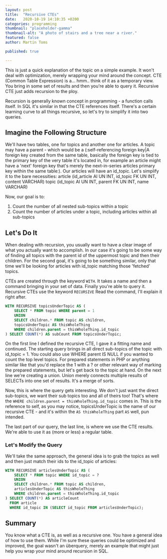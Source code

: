 ```yaml
---
layout: post
title:  "Recursive CTEs"
date:   2020-10-19 14:10:35 +0200
categories: programming
thumbnail: "placeholder-gamma"
thumbnail-alt: "A photo of stairs and a tree near a river."
featured: false
author: Martin Toms

published: true

---
```

This is just a quick explanation of the topic on a simple example. It won't deal with optimization, merely wrapping your mind around the concept. CTE (Common Table Expression) is a... hmm.. think of it as a temporary view. You bring in some set of results and then you're able to query it. Recursive CTE just adds recursion to the ploy.

Recursion is generally known concept in programming - a function calls itself. In SQL it's similar in that the CTE references itself.  There's a certain learning curve to all things recursive, so let's try to simplify it into two queries.

## Imagine the Following Structure

We'll have two tables, one for topics and another one for articles. A topic may have a parent - which would be a (:self-referencing foreign key|A foreign key created from the same table, basically the foreign key is tied to the primary key of the very table it's located in, for example an article might have a 'next' foreign key that's merely the next-in-series articles primary key within the same table:). Our articles will have an id_topic. Let's simplify it to the bare necessities:
article (id_article AI UN INT, id_topic FK UN INT, content VARCHAR)
topic (id_topic AI UN INT, parent FK UN INT, name VARCHAR)

Now, our goal is to:
1. Count the number of all nested sub-topics within a topic
2. Count the number of articles under a topic, including articles within all sub-topics

## Let's Do It

When dealing with recursion, you usually want to have a clear image of what you actually want to accomplish. In our case it's going to be some way of finding all topics with the parent id of the uppermost topic and then their children. For the second goal, it's going to be something similar, only that time we'll be looking for articles with id_topic matching those 'fetched' topics.

CTEs are created through the keyword `WITH`. It takes a name and then a command bringing in your set of data. Finally you're able to query it. Recursive CTEs use the keyword `RECURSIVE` Read the command, I'll explain it right after.

```sql
WITH RECURSIVE topicsUnderTopic AS (
    SELECT * FROM topic WHERE parent = 1
    UNION
    SELECT children.* FROM topic AS children,
    topicsUnderTopic AS thisWholeThing
    WHERE children.parent = thisWholeThing.id_topic
) SELECT COUNT(*) AS subCount FROM topicsUnderTopic;
```

On the first line I defined the recursive CTE, I gave it a fitting name and continued. The starting query brings in all direct sub-topics of the topic with id_topic = 1. You could also use WHERE parent IS NULL if you wanted to count the top level topics. For prepared statements in PHP or anything similar like that you'd replace the 1 with a ? or other relevant way of marking the prepared statements, but let's get back to the topic at hand. On the next line we're creating a union. Union merely connects multiple results of SELECTs into one set of results. It's a merge of sorts.

Now, this is where the query gets interesting. We don't just want the direct sub-topics, we want their sub topics too and all of theirs too! That's where the `WHERE children.parent = thisWholeThing.id_topic` comes in. This is the reference to self, as you may notice, topicsUnderTopic is the name of our recursive CTE - and it's within the `AS thisWholeThing` part `AS` well, pun intended.

The last part of our query, the last line, is where we use the CTE results. We're able to use it as (more or less) a regular table.

### Let's Modify the Query

We'll take the same approach, the general idea is to grab the topics as well and then just match their ids to the id_topic of articles:

```sql
WITH RECURSIVE articlesUnderTopic AS (
    SELECT * FROM topic WHERE id_topic = ?
    UNION
    SELECT children.* FROM topic AS children,
    articlesUnderTopic AS thisWholeThing
    WHERE children.parent = thisWholeThing.id_topic
) SELECT COUNT(*) AS articleCount
  FROM article
  WHERE id_topic IN (SELECT id_topic FROM articlesUnderTopic);
```

## Summary

You know what a CTE is, as well as a recursive one. You have a general idea of how to use them. While I'm sure these queries could be optimized and improved, the goal wasn't an überquery, merely an example that might just help you wrap your mind around recursion in SQL.